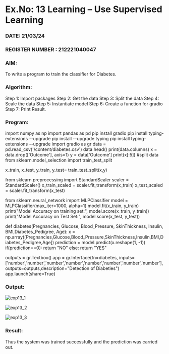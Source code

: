 # Ex.No: 13 Learning – Use Supervised Learning  
### DATE:  21/03/24                                                                         
### REGISTER NUMBER :  212221040047
### AIM: 
To write a program to train the classifier for Diabetes.
###  Algorithm:
Step 1: Import packages
Step 2: Get the data
Step 3: Split the data
Step 4: Scale the data
Step 5: Instantiate model
Step 6: Create a function for gradio
Step 7: Print Result. 
### Program:
import numpy as np
import pandas as pd
pip install gradio
pip install typing-extensions --upgrade
pip install --upgrade typing
pip install typing-extensions --upgrade
import gradio as gr
data = pd.read_csv('/content/diabetes.csv')
data.head()
print(data.columns)
x = data.drop(['Outcome'], axis=1)
y = data['Outcome']
print(x[:5])
#split data
from sklearn.model_selection import train_test_split

x_train, x_test, y_train, y_test= train_test_split(x,y)

from sklearn.preprocessing import StandardScaler
scaler = StandardScaler()
x_train_scaled = scaler.fit_transform(x_train)
x_test_scaled = scaler.fit_transform(x_test)

from sklearn.neural_network import MLPClassifier
model = MLPClassifier(max_iter=1000, alpha=1)
model.fit(x_train, y_train)
print("Model Accuracy on training set:", model.score(x_train, y_train))
print("Model Accuracy on Test Set:", model.score(x_test, y_test))

def diabetes(Pregnancies, Glucose, Blood_Pressure, SkinThickness, Insulin, BMI,Diabetes_Pedigree, Age):
    x = np.array([Pregnancies,Glucose,Blood_Pressure,SkinThickness,Insulin,BMI,Diabetes_Pedigree,Age])
    prediction = model.predict(x.reshape(1, -1))
    if(prediction==0):
      return "NO"
    else:
      return "YES"

outputs = gr.Textbox()
app = gr.Interface(fn=diabetes, inputs=['number','number','number','number','number','number','number','number'], outputs=outputs,description="Detection of Diabeties")
app.launch(share=True)


### Output:
![exp13_1](https://github.com/elakiet/Miniproject_AI/assets/133135881/b8c4e4f7-0fa6-46bd-ab74-52ddd213b1a9)

![exp13_2](https://github.com/elakiet/Miniproject_AI/assets/133135881/680919ae-97f1-473b-8a6c-cd70e2d69928)

![exp13_3](https://github.com/elakiet/Miniproject_AI/assets/133135881/b78f2622-3879-49a8-9a34-a2efc0b1bb1e)


### Result:
Thus the system was trained successfully and the prediction was carried out.
